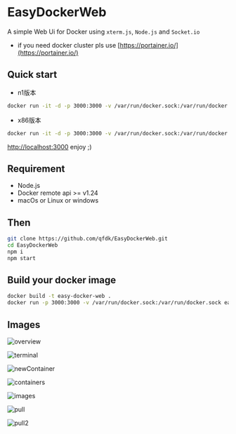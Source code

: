 # EasyDockerWeb

A simple Web Ui for Docker using `xterm.js`, `Node.js` and `Socket.io`
- if you need docker cluster pls use [https://portainer.io/](https://portainer.io/)

## Quick start

* n1版本

```bash
docker run -it -d -p 3000:3000 -v /var/run/docker.sock:/var/run/docker.sock smarthomefans/easydockerweb:arm64v8-latest
```

* x86版本

```bash
docker run -it -d -p 3000:3000 -v /var/run/docker.sock:/var/run/docker.sock smarthomefans/easydockerweb:latest
```

[http://localhost:3000](http://localhost:3000) enjoy ;)

## Requirement

- Node.js
- Docker remote api >= v1.24
- macOs or Linux or windows

## Then

```bash
git clone https://github.com/qfdk/EasyDockerWeb.git
cd EasyDockerWeb
npm i 
npm start
```

## Build your docker image

```bash
docker build -t easy-docker-web .
docker run -p 3000:3000 -v /var/run/docker.sock:/var/run/docker.sock easy-docker-web
```
## Images

![overview](./images/overview.png)

![terminal](./images/terminal.png)

![newContainer](./images/newContainer.png)

![containers](./images/containers.png)

![images](./images/images.png)

![pull](./images/pull.png)

![pull2](./images/pull2.png)
